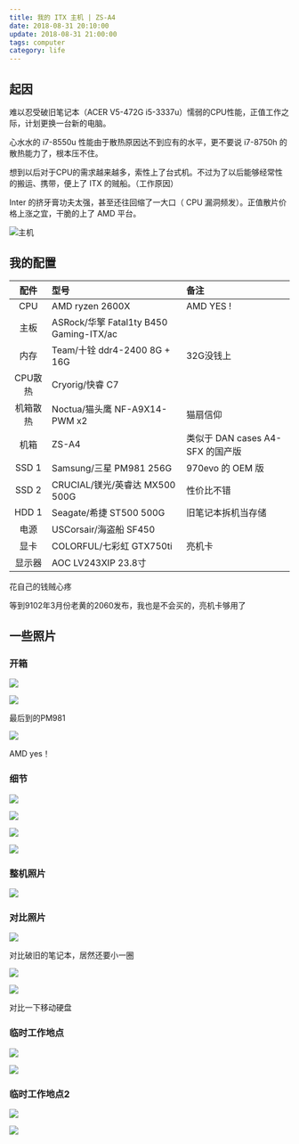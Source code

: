 ```yaml
---
title: 我的 ITX 主机 | ZS-A4
date: 2018-08-31 20:10:00
update: 2018-08-31 21:00:00
tags: computer
category: life
---
```


## 起因

难以忍受破旧笔记本（ACER V5-472G i5-3337u）懦弱的CPU性能，正值工作之际，计划更换一台新的电脑。

心水水的 i7-8550u 性能由于散热原因达不到应有的水平，更不要说 i7-8750h 的散热能力了，根本压不住。

想到以后对于CPU的需求越来越多，索性上了台式机。不过为了以后能够经常性的搬运、携带，便上了 ITX 的贼船。（工作原因）

Inter 的挤牙膏功夫太强，甚至还往回缩了一大口（ CPU 漏洞频发）。正值散片价格上涨之宜，干脆的上了 AMD 平台。

<!--more-->

![主机](https://img.totoro.pub/blog/itx01.jpg)



## 我的配置

| 配件   | 型号                                                     | 备注 |
| :----------: | :----------------------------------------------------------- | :--- |
| CPU | AMD ryzen 2600X | AMD YES ! |
| 主板    | ASRock/华擎 Fatal1ty B450 Gaming-ITX/ac |  |
| 内存     | Team/十铨 ddr4-2400 8G + 16G | 32G没钱上 |
| CPU散热	| Cryorig/快睿 C7                         |  |
| 机箱散热	| Noctua/猫头鹰 NF-A9X14-PWM x2           | 猫扇信仰 |
| 机箱	| ZS-A4                                   | 类似于 DAN cases A4-SFX 的国产版 |
| SSD 1	| Samsung/三星 PM981 256G                 | 970evo 的 OEM 版 |
| SSD 2	| CRUCIAL/镁光/英睿达 MX500 500G          | 性价比不错 |
| HDD 1	| Seagate/希捷 ST500 500G                 | 旧笔记本拆机当存储 |
|   电源   | USCorsair/海盗船 SF450                  |  |
| 显卡	| COLORFUL/七彩虹 GTX750ti                | 亮机卡 |
| 显示器	| AOC LV243XIP 23.8寸 |  |

花自己的钱贼心疼

等到9102年3月份老黄的2060发布，我也是不会买的，亮机卡够用了

## 一些照片

### 开箱

![](https://img.totoro.pub/blog/itx02.jpg)

![](https://img.totoro.pub/blog/itx03.jpg)

最后到的PM981

![](https://img.totoro.pub/blog/itx04.jpg)

AMD yes！

### 细节

![](https://img.totoro.pub/blog/itx05.jpg)

![](https://img.totoro.pub/blog/itx06.jpg)

![](https://img.totoro.pub/blog/itx07.jpg)

![](https://img.totoro.pub/blog/itx08.jpg)

### 整机照片

![](https://img.totoro.pub/blog/itx09.jpg)

### 对比照片

![](https://img.totoro.pub/blog/itx10.jpg)

对比破旧的笔记本，居然还要小一圈

![](https://img.totoro.pub/blog/itx11.jpg)

![](https://img.totoro.pub/blog/itx12.jpg)

对比一下移动硬盘

### 临时工作地点

![](https://img.totoro.pub/blog/itx13.jpg)

![](https://img.totoro.pub/blog/itx14.jpg)

### 临时工作地点2

![](https://img.totoro.pub/blog/itx01.jpg)

![](https://img.totoro.pub/blog/itx15.jpg)

